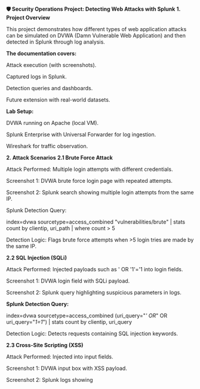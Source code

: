 **🛡️ Security Operations Project: Detecting Web Attacks with Splunk**
**1. Project Overview**

This project demonstrates how different types of web application attacks can be simulated on DVWA (Damn Vulnerable Web Application) and then detected in Splunk through log analysis.

**The documentation covers:**

Attack execution (with screenshots).

Captured logs in Splunk.

Detection queries and dashboards.

Future extension with real-world datasets.

**Lab Setup:**

DVWA running on Apache (local VM).

Splunk Enterprise with Universal Forwarder for log ingestion.

Wireshark for traffic observation.

**2. Attack Scenarios**
**2.1 Brute Force Attack**

Attack Performed: Multiple login attempts with different credentials.

Screenshot 1: DVWA brute force login page with repeated attempts.

Screenshot 2: Splunk search showing multiple login attempts from the same IP.

Splunk Detection Query:

index=dvwa sourcetype=access_combined "vulnerabilities/brute"
| stats count by clientip, uri_path 
| where count > 5


Detection Logic: Flags brute force attempts when >5 login tries are made by the same IP.

**2.2 SQL Injection (SQLi)**

Attack Performed: Injected payloads such as ' OR '1'='1 into login fields.

Screenshot 1: DVWA login field with SQLi payload.

Screenshot 2: Splunk query highlighting suspicious parameters in logs.

**Splunk Detection Query:**

index=dvwa sourcetype=access_combined 
(uri_query="*' OR*" OR uri_query="*1=1*") 
| stats count by clientip, uri_query


Detection Logic: Detects requests containing SQL injection keywords.

**2.3 Cross-Site Scripting (XSS)**

Attack Performed: Injected <script>alert('xss')</script> into input fields.

Screenshot 1: DVWA input box with XSS payload.

Screenshot 2: Splunk logs showing <script> injection attempts.

**Splunk Detection Query:**

index=dvwa sourcetype=access_combined 
(uri_query="*<script>*" OR uri_query="*alert(*") 
| stats count by clientip, uri_query


Detection Logic: Flags attempts to inject malicious JavaScript.

**2.4 Command Injection**

Attack Performed: Payloads like ; ls -la or && cat /etc/passwd were used.

Screenshot 1: DVWA command execution page with payload.

Screenshot 2: Splunk logs highlighting suspicious shell characters.

**Splunk Detection Query:**

index=dvwa sourcetype=access_combined 
(uri_query="*;*" OR uri_query="*&&*") 
| stats count by clientip, uri_query


Detection Logic: Identifies attempts to inject system commands.


6. Conclusion

This project demonstrates a full SOC analyst workflow:

Simulated attacks (Brute Force, SQL Injection, XSS, Command Injection).

Collected and analyzed logs in Splunk.

Built custom SPL queries and dashboards for detection.

Planned extension into real-world data for greater realism.

Next Step (Phase 2): Incorporate industry-recognized attack datasets to build a more advanced SOC detection portfolio.
